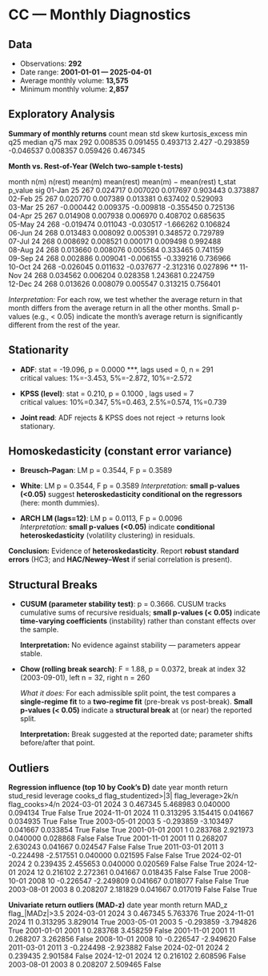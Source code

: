 # CC — Monthly Diagnostics

## Data

- Observations: **292**  
- Date range: **2001-01-01 — 2025-04-01**
- Average monthly volume: **13,575**  
- Minimum monthly volume: **2,857**


## Exploratory Analysis

**Summary of monthly returns**
 count     mean      std     skew  kurtosis_excess       min       q25   median      q75      max
   292 0.008535 0.091455 0.493713            2.427 -0.293859 -0.046537 0.008357 0.059426 0.467345


**Month vs. Rest-of-Year (Welch two-sample t-tests)**

 month  n(m)  n(rest)   mean(m)  mean(rest)  mean(m) − mean(rest)    t_stat  p_value sig
01-Jan    25      267  0.024717    0.007020              0.017697  0.903443 0.373887    
02-Feb    25      267  0.020770    0.007389              0.013381  0.637402 0.529093    
03-Mar    25      267 -0.000442    0.009375             -0.009818 -0.355450 0.725136    
04-Apr    25      267  0.014908    0.007938              0.006970  0.408702 0.685635    
05-May    24      268 -0.019474    0.011043             -0.030517 -1.666262 0.106824    
06-Jun    24      268  0.013483    0.008092              0.005391  0.348572 0.729789    
07-Jul    24      268  0.008692    0.008521              0.000171  0.009498 0.992488    
08-Aug    24      268  0.013660    0.008076              0.005584  0.333465 0.741159    
09-Sep    24      268  0.002886    0.009041             -0.006155 -0.339216 0.736966    
10-Oct    24      268 -0.026045    0.011632             -0.037677 -2.312316 0.027896  **
11-Nov    24      268  0.034562    0.006204              0.028358  1.243681 0.224759    
12-Dec    24      268  0.013626    0.008079              0.005547  0.313215 0.756401    

_Interpretation:_ For each row, we test whether the average return in that month differs from the average return in all the other months. Small p-values (e.g., < 0.05) indicate the month’s average return is significantly different from the rest of the year.


## Stationarity

- **ADF**: stat = -19.096, p = 0.0000 ***, lags used = 0, n = 291  
  critical values: 1%=-3.453, 5%=-2.872, 10%=-2.572

- **KPSS (level)**: stat = 0.210, p = 0.1000 , lags used = 7  
  critical values: 10%=0.347, 5%=0.463, 2.5%=0.574, 1%=0.739

- **Joint read**: ADF rejects & KPSS does not reject → returns look stationary.


## Homoskedasticity (constant error variance)

- **Breusch–Pagan**: LM p = 0.3544, F p = 0.3589  
- **White**: LM p = 0.3544, F p = 0.3589
  *Interpretation:* **small p-values (<0.05)** suggest **heteroskedasticity conditional on the regressors** (here: month dummies).

- **ARCH LM (lags=12)**: LM p = 0.0113, F p = 0.0096  
  *Interpretation:* **small p-values (<0.05)** indicate **conditional heteroskedasticity** (volatility clustering) in residuals.

**Conclusion:** Evidence of **heteroskedasticity**. Report **robust standard errors** (HC3; and **HAC/Newey–West** if serial correlation is present).


## Structural Breaks

- **CUSUM (parameter stability test)**: p = 0.3666. CUSUM tracks cumulative sums of recursive residuals; **small p-values (< 0.05)** indicate **time-varying coefficients** (instability) rather than constant effects over the sample.

  **Interpretation:** No evidence against stability — parameters appear stable.

- **Chow (rolling break search)**: F = 1.88, p = 0.0372, break at index 32 (2003-09-01), left n = 32, right n = 260

  *What it does:* For each admissible split point, the test compares a **single-regime fit** to a **two-regime fit** (pre-break vs post-break). **Small p-values (< 0.05)** indicate a **structural break** at (or near) the reported split.

  **Interpretation:** Break suggested at the reported date; parameter shifts before/after that point.


## Outliers

**Regression influence (top 10 by Cook’s D)**
      date  year  month    return  stud_resid  leverage  cooks_d  flag_studentized>|3|  flag_leverage>2k/n  flag_cooks>4/n
2024-03-01  2024      3  0.467345    5.468983  0.040000 0.094134                  True               False            True
2024-11-01  2024     11  0.313295    3.154415  0.041667 0.034935                  True               False            True
2003-05-01  2003      5 -0.293859   -3.103497  0.041667 0.033854                  True               False            True
2001-01-01  2001      1  0.283768    2.921973  0.040000 0.028868                 False               False            True
2001-11-01  2001     11  0.268207    2.630243  0.041667 0.024547                 False               False            True
2011-03-01  2011      3 -0.224498   -2.517551  0.040000 0.021595                 False               False            True
2024-02-01  2024      2  0.239435    2.455653  0.040000 0.020569                 False               False            True
2024-12-01  2024     12  0.216102    2.272361  0.041667 0.018435                 False               False            True
2008-10-01  2008     10 -0.226547   -2.249809  0.041667 0.018077                 False               False            True
2003-08-01  2003      8  0.208207    2.181829  0.041667 0.017019                 False               False            True


**Univariate return outliers (MAD-z)**
      date  year  month    return     MAD_z  flag_|MADz|>3.5
2024-03-01  2024      3  0.467345  5.763376             True
2024-11-01  2024     11  0.313295  3.829014             True
2003-05-01  2003      5 -0.293859 -3.794826             True
2001-01-01  2001      1  0.283768  3.458259            False
2001-11-01  2001     11  0.268207  3.262856            False
2008-10-01  2008     10 -0.226547 -2.949620            False
2011-03-01  2011      3 -0.224498 -2.923882            False
2024-02-01  2024      2  0.239435  2.901584            False
2024-12-01  2024     12  0.216102  2.608596            False
2003-08-01  2003      8  0.208207  2.509465            False
